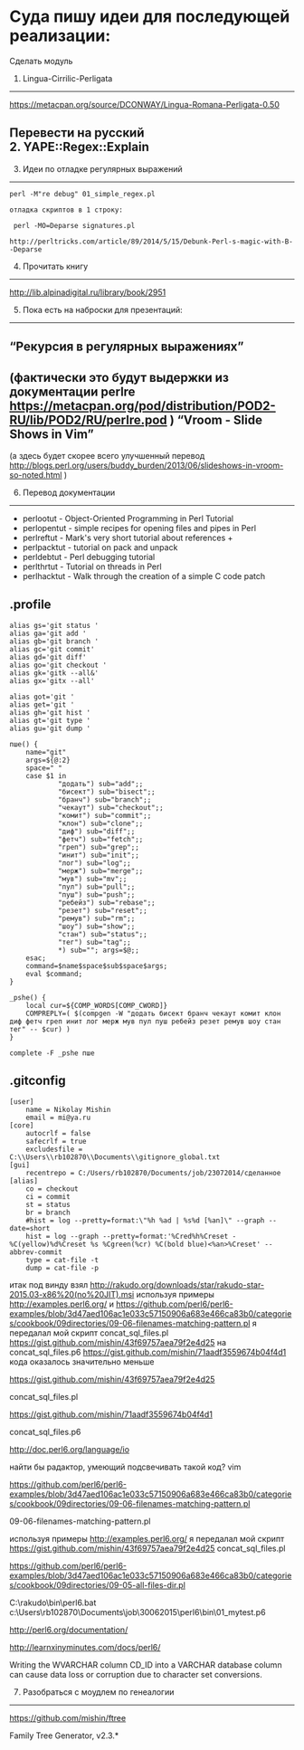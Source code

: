 Суда пишу идеи для последующей реализации:  
========================

Сделать модуль  
1. Lingua-Cirrilic-Perligata  
------------------------
https://metacpan.org/source/DCONWAY/Lingua-Romana-Perligata-0.50  

Перевести на русский  
2. YAPE::Regex::Explain  
------------------------

3. Идеи по отладке регулярных выражений  
------------------------
```
perl -M"re debug" 01_simple_regex.pl   

отладка скриптов в 1 строку:

 perl -MO=Deparse signatures.pl

http://perltricks.com/article/89/2014/5/15/Debunk-Perl-s-magic-with-B--Deparse

```

4. Прочитать книгу
------------------------
http://lib.alpinadigital.ru/library/book/2951

5. Пока есть на наброски для презентаций: 
------------------------

“Рекурсия в регулярных выражениях” 
------------------------
(фактически это будут выдержки из документации perlre
https://metacpan.org/pod/distribution/POD2-RU/lib/POD2/RU/perlre.pod )
“Vroom - Slide Shows in Vim”
------------------------
(а здесь будет скорее всего улучшенный перевод
http://blogs.perl.org/users/buddy_burden/2013/06/slideshows-in-vroom-so-noted.html )

6. Перевод документации
------------------------

- perlootut - Object-Oriented Programming in Perl Tutorial
- perlopentut - simple recipes for opening files and pipes in Perl
- perlreftut - Mark's very short tutorial about references +
- perlpacktut - tutorial on pack and unpack
- perldebtut - Perl debugging tutorial
- perlthrtut - Tutorial on threads in Perl
- perlhacktut - Walk through the creation of a simple C code patch


.profile
------------------------
````
alias gs='git status '
alias ga='git add '
alias gb='git branch '
alias gc='git commit'
alias gd='git diff'
alias go='git checkout '
alias gk='gitk --all&'
alias gx='gitx --all'

alias got='git '
alias get='git '
alias gh='git hist '
alias gt='git type '
alias gu='git dump '

пше() {
    name="git"
    args=${@:2}
    space=" "
    case $1 in
            "додать") sub="add";;
            "бисект") sub="bisect";;
            "бранч") sub="branch";;
            "чекаут") sub="checkout";;
            "комит") sub="commit";;
            "клон") sub="clone";;
            "диф") sub="diff";;
            "фетч") sub="fetch";;
            "греп") sub="grep";;
            "инит") sub="init";;
            "лог") sub="log";;
            "мерж") sub="merge";;
            "мув") sub="mv";;
            "пул") sub="pull";;
            "пуш") sub="push";;
            "ребейз") sub="rebase";;
            "резет") sub="reset";;
            "ремув") sub="rm";;
            "шоу") sub="show";;
            "стан") sub="status";;
            "тег") sub="tag";;
            *) sub=""; args=$@;;
    esac;
	command=$name$space$sub$space$args;
	eval $command;
}

_pshe() {
    local cur=${COMP_WORDS[COMP_CWORD]}
    COMPREPLY=( $(compgen -W "додать бисект бранч чекаут комит клон диф фетч греп инит лог мерж мув пул пуш ребейз резет ремув шоу стан тег" -- $cur) )
}

complete -F _pshe пше
````

.gitconfig
------------------------
````
[user]
	name = Nikolay Mishin
	email = mi@ya.ru
[core]
	autocrlf = false
	safecrlf = true
	excludesfile = C:\\Users\\rb102870\\Documents\\gitignore_global.txt
[gui]
	recentrepo = C:/Users/rb102870/Documents/job/23072014/сделанное
[alias]
	co = checkout
	ci = commit
	st = status
	br = branch
	#hist = log --pretty=format:\"%h %ad | %s%d [%an]\" --graph --date=short
	hist = log --graph --pretty=format:'%Cred%h%Creset -%C(yellow)%d%Creset %s %Cgreen(%cr) %C(bold blue)<%an>%Creset' --abbrev-commit
	type = cat-file -t
	dump = cat-file -p
````
итак под винду взял 
http://rakudo.org/downloads/star/rakudo-star-2015.03-x86%20(no%20JIT).msi
используя примеры http://examples.perl6.org/ и https://github.com/perl6/perl6-examples/blob/3d47aed106ac1e033c57150906a683e466ca83b0/categories/cookbook/09directories/09-06-filenames-matching-pattern.pl
я передалал мой скрипт concat_sql_files.pl
https://gist.github.com/mishin/43f69757aea79f2e4d25
на concat_sql_files.p6
https://gist.github.com/mishin/71aadf3559674b04f4d1
кода оказалось значительно меньше

https://gist.github.com/mishin/43f69757aea79f2e4d25

concat_sql_files.pl

https://gist.github.com/mishin/71aadf3559674b04f4d1

concat_sql_files.p6


http://doc.perl6.org/language/io

найти бы радактор, умеющий подсвечивать такой код?
vim

https://github.com/perl6/perl6-examples/blob/3d47aed106ac1e033c57150906a683e466ca83b0/categories/cookbook/09directories/09-06-filenames-matching-pattern.pl

09-06-filenames-matching-pattern.pl

используя примеры
http://examples.perl6.org/
я передалал мой скрипт 
https://gist.github.com/mishin/43f69757aea79f2e4d25
concat_sql_files.pl

https://github.com/perl6/perl6-examples/blob/3d47aed106ac1e033c57150906a683e466ca83b0/categories/cookbook/09directories/09-05-all-files-dir.pl




C:\rakudo\bin\perl6.bat c:\Users\rb102870\Documents\job\30062015\perl6\bin\01_mytest.p6

http://perl6.org/documentation/

http://learnxinyminutes.com/docs/perl6/



Writing the WVARCHAR column CD_ID into a VARCHAR database column can cause data loss or corruption due to character set conversions.


7. Разобраться с моудлем по генеалогии
------------------------

https://github.com/mishin/ftree

Family Tree Generator, v2.3.*
